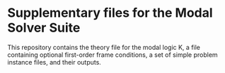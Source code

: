 # Supplementary files for the Modal Solver Suite

This repository contains the theory file for the modal logic K, a file containing optional first-order frame conditions, a set of simple problem instance files, and their outputs.

